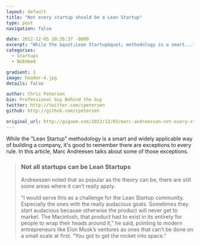 ```yaml
---
layout: default
title: "Not every startup should be a Lean Startup"
type: post
navigation: false

date: 2012-12-05 10:26:37 -0800
excerpt: "While the &quot;Lean Startup&quot; methodology is a smart..."
categories:
  - Startups
  - NoEmbed

gradient: 1
image: header-4.jpg
details: false

author: Chris Petersen
bio: Professional Guy Behind the Guy
twitter: http://twitter.com/cpetersen
github: http://github.com/cpetersen

original_url: http://gigaom.com/2012/12/03/marc-andreessen-not-every-startup-should-be-a-lean-startup-or-embrace-the-pivot/?utm_source=social&utm_medium=twitter&utm_campaign=gigaom
---
```



While the "Lean Startup" methodology is a smart and widely applicable way of building a company, it's good to remember there are exceptions to every rule. In this article, Marc Andreesen talks about some of those exceptions.

 > 
 > 
 > ### Not all startups can be Lean Startups
 > 
 > Andreessen noted that as popular as the theory can be, there are still some areas where it can’t really apply.
 > 
 > “I would serve this as a challenge for the Lean Startup community. Especially the ones with the really audacious goals. Sometimes they start audacious because otherwise the product will never get to market. The Macintosh, that product had to exist in its entirety for people to wrap their heads around it,” he said, pointing to modern entrepreneurs like Elon Musk’s ventures as ones that can’t be done on a small scale at first. “You got to get the rocket into space.”
 > 
 > 
